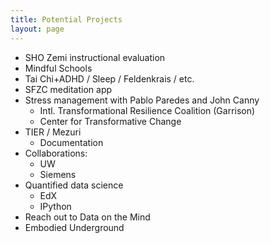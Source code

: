 ```yaml
---
title: Potential Projects
layout: page
---
```

 - SHO Zemi instructional evaluation
 - Mindful Schools
 - Tai Chi+ADHD / Sleep / Feldenkrais / etc.
 - SFZC meditation app
 - Stress management with Pablo Paredes and John Canny
   - Intl. Transformational Resilience Coalition (Garrison)
   - Center for Transformative Change
 - TIER / Mezuri
   - Documentation
 - Collaborations:
   - UW
   - Siemens
 - Quantified data science
   - EdX
   - IPython
 - Reach out to Data on the Mind
 - Embodied Underground
